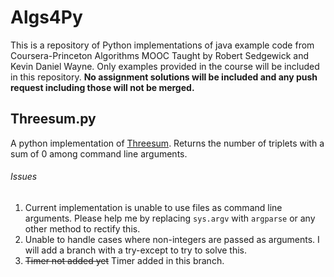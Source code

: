 # Algs4Py

This is a repository of Python implementations of java example code from Coursera-Princeton Algorithms MOOC Taught by Robert Sedgewick and Kevin Daniel Wayne. Only examples provided in the course will be included in this repository. **No assignment solutions will be included and any push request including those will not be merged.**

 ## Threesum.py
 A python implementation of [Threesum](https://algs4.cs.princeton.edu/14analysis/ThreeSum.java.html). Returns the number of triplets with a sum of 0 among command line arguments.

 ###### Issues
1. Current implementation is unable to use files as command line arguments. Please help me by replacing `sys.argv` with `argparse` or any other method to rectify this.
2. Unable to handle cases where non-integers are passed as arguments. I will add a branch with a try-except to try to solve this.
3. ~~Timer not added yet~~ Timer added in this branch.
